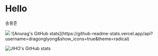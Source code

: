 # Hello

송용준


<img src="https://img.shields.io/badge/MySQL-4479A1?style=plastic&logo=MySQL&logoColor=white"/>
![Anurag's GitHub stats](https://github-readme-stats.vercel.app/api?username=dragonglyong&show_icons=true&theme=radical)

![JIHO's GitHub stats](https://github-readme-stats.vercel.app/api?username=jiholee0&include_all_commits=true&theme=nord&hide_border=true&count_private=true)
